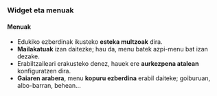 ### Widget eta menuak
#### Menuak

- Edukiko ezberdinak ikusteko **esteka multzoak** dira.
- **Mailakatuak** izan daitezke; hau da, menu batek azpi-menu bat izan dezake.
- Erabiltzaileari erakusteko denez, hauek ere **aurkezpena atalean** konfiguratzen dira.
- **Gaiaren arabera**, menu **kopuru ezberdina** erabil daiteke; goiburuan, albo-barran, behean...
